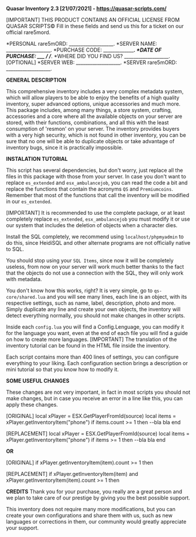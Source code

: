 ****Quasar Inventory 2.3 [21/07/2021] - https://quasar-scripts.com/****

[IMPORTANT] THIS PRODUCT CONTAINS AN OFFICIAL LICENSE FROM QUASAR SCRIPTS©
Fill in these fields and send us this for a ticket on our official rare5mord.

*PERSONAL rare5mORD: ___________________.
*SERVER NAME: ___________________.
*PURCHASE CODE: ___________________.
*DATE OF PURCHASE: ___ /___ /___.
*WHERE DID YOU FIND US? ___________________.
[OPTIONAL]
*SERVER WEB: ___________________.
*SERVER rare5mORD: ___________________.




****GENERAL DESCRIPTION****

This comprehensive inventory includes a very complex metadata system, which will allow players to
be able to enjoy the benefits of a high quality inventory, super advanced options, unique accessories
and much more.
This package includes, among many things, a store system, crafting, accessories and a core where all the available objects on your server are stored, with their functions, combinations, and all this with the least consumption of 'resmon' on your server.
The inventory provides buyers with a very high security, which is not found in other inventory, you can be sure that no one will be able to duplicate objects or take advantage of inventory bugs, since it is practically impossible.




****INSTALATION TUTORIAL****

This script has several dependencies, but don't worry, just replace all the files in this package with those from your server.
In case you don't want to replace `es_extended` and `esx_ambulancejob`, you can read the code a bit and replace the functions that contain the acronyms `QS` and `Premiumcoins`.
Remember that most of the functions that call the inventory will be modified in our `es_extended`.

[IMPORTANT] It is recommended to use the complete package, or at least completely replace `es_extended`, `esx_ambulancejob` you must modify it or use our system that includes the deletion of objects when a character dies.

Install the SQL completely, we recommend using `localhost/phpmyadmin` to do this, since HeidiSQL and other alternate programs are not officially native to SQL.

You should stop using your `SQL Items`, since now it will be completely useless, from now on your server will work much better thanks to the fact that the objects do not use a connection with the SQL, they will only work with metadata.

You don't know how this works, right? It is very simple, go to `qs-core/shared.lua` and you will see many lines, each line is an object, with its respective settings, such as name, label, description, photo and more.
Simply duplicate any line and create your own objects, the inventory will detect everything normally, you should not make changes in other scripts.

Inside each `config.lua` you will find a Config.Lenguage, you can modify it for the language you want, even at the end of each file you will find a guide on how to create more languages.
[IMPORTANT] The translation of the inventory tutorial can be found in the HTML file inside the inventory.

Each script contains more than 400 lines of settings, you can configure everything to your liking.
Each configuration section brings a description or mini tutorial so that you know how to modify it.




****SOME USEFUL CHANGES****

These changes are not very important, in fact in most scripts you should not make changes, but in case you receive an error in a line like this, you can apply these changes.

[ORIGINAL]
local xPlayer = ESX.GetPlayerFromId(source)
local items = xPlayer.getInventoryItem("phone")
if items.count >= 1 then
	--bla bla
end

[REPLACEMENT]
local xPlayer = ESX.GetPlayerFromId(source)
local items = xPlayer.getInventoryItem("phone")
 if items >= 1 then
	--bla bla 
end

****OR****

[ORIGINAL]
if xPlayer.getInventoryItem(item).count >= 1 then

[REPLACEMENT]
 if xPlayer.getInventoryItem(item) and xPlayer.getInventoryItem(item).count >= 1 then




****CREDITS****
Thank you for your purchase, you really are a great person and we plan to take care of our prestige by giving you the best possible support.

This inventory does not require many more modifications, but you can create your own configurations and share them with us, such as new languages or corrections in them, our community would greatly appreciate your support.